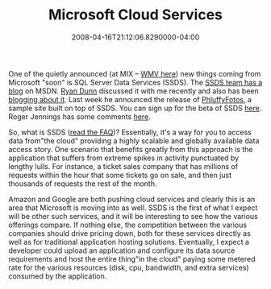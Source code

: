 ﻿---
title: Microsoft Cloud Services
date: "2008-04-16T21:12:06.8290000-04:00"
description: One of the quietly announced (at MIX – WMV here) new things coming
featuredImage: img/microsoft-cloud-services-featured.png
---

One of the quietly announced (at MIX – [WMV here](http://msstudios.vo.llnwd.net/o21/mix08/08_WMVs/BT05.wmv)) new things coming from Microsoft "soon" is SQL Server Data Services (SSDS). The [SSDS team has a blog](http://blogs.msdn.com/ssds) on MSDN. [Ryan Dunn](http://dunnry.com/blog) discussed it with me recently and also has been [blogging about it](http://www.dunnry.com/blog/IntroducingSQLServerDataServices.aspx). Last week he announced the release of [PhluffyFotos](http://dunnry.com/blog/PhluffyFotosSampleAvailable.aspx), a sample site built on top of SSDS. You can sign up for the beta of SSDS [here](http://www.microsoft.com/sql/dataservices/default.mspx). Roger Jennings has some comments [here](http://oakleafblog.blogspot.com/2008/03/sql-server-data-services-to-deliver.html).

So, what is SSDS ([read the FAQ](http://www.microsoft.com/sql/dataservices/faq.mspx))? Essentially, it's a way for you to access data from"the cloud" providing a highly scalable and globally available data access story. One scenario that benefits greatly from this approach is the application that suffers from extreme spikes in activity punctuated by lengthy lulls. For instance, a ticket sales company that has millions of requests within the hour that some tickets go on sale, and then just thousands of requests the rest of the month.

Amazon and Google are both pushing cloud services and clearly this is an area that Microsoft is moving into as well. SSDS is the first of what I expect will be other such services, and it will be interesting to see how the various offerings compare. If nothing else, the competition between the various companies should drive pricing down, both for these services directly as well as for traditional application hosting solutions. Eventually, I expect a developer could upload an application and configure its data source requirements and host the entire thing"in the cloud" paying some metered rate for the various resources (disk, cpu, bandwidth, and extra services) consumed by the application.

